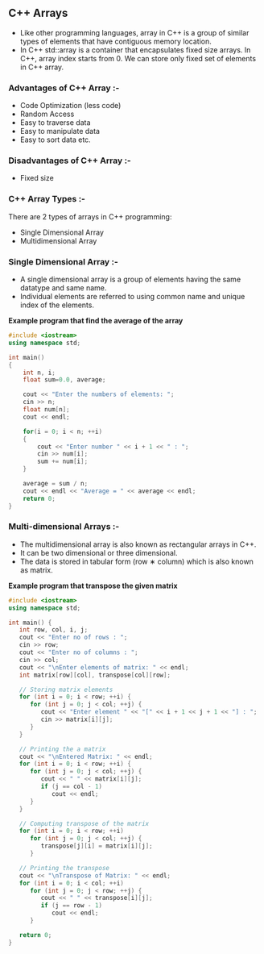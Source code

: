 ## C++ Arrays
- Like other programming languages, array in C++ is a group of similar types of elements that have contiguous memory location.
- In C++ std::array is a container that encapsulates fixed size arrays. In C++, array index starts from 0. We can store only fixed set of elements in C++ array.

### Advantages of C++ Array :- 
- Code Optimization (less code)
- Random Access
- Easy to traverse data
- Easy to manipulate data
- Easy to sort data etc.

### Disadvantages of C++ Array :- 
- Fixed size

### C++ Array Types :- 
There are 2 types of arrays in C++ programming:
- Single Dimensional Array
- Multidimensional Array

### Single Dimensional Array :- 
- A single dimensional array is a group of elements having the same datatype and same name. 
- Individual elements are referred to using common name and unique index of the elements.

**Example program that find the average of the array**
```cpp
#include <iostream>
using namespace std;

int main()
{
    int n, i;
    float sum=0.0, average;

    cout << "Enter the numbers of elements: ";
    cin >> n;
    float num[n];
    cout << endl;

    for(i = 0; i < n; ++i)
    {
        cout << "Enter number " << i + 1 << " : ";
        cin >> num[i];
        sum += num[i];
    }

    average = sum / n;
    cout << endl << "Average = " << average << endl;
    return 0;
}
```

### Multi-dimensional Arrays :- 
- The multidimensional array is also known as rectangular arrays in C++. 
- It can be two dimensional or three dimensional. 
- The data is stored in tabular form (row ∗ column) which is also known as matrix.

**Example program that transpose the given matrix**
```cpp
#include <iostream>
using namespace std;

int main() {
   int row, col, i, j;
   cout << "Enter no of rows : ";
   cin >> row;
   cout << "Enter no of columns : ";
   cin >> col;
   cout << "\nEnter elements of matrix: " << endl;
   int matrix[row][col], transpose[col][row]; 

   // Storing matrix elements
   for (int i = 0; i < row; ++i) {
      for (int j = 0; j < col; ++j) {
         cout << "Enter element " << "[" << i + 1 << j + 1 << "] : ";
         cin >> matrix[i][j];
      }
   }

   // Printing the a matrix
   cout << "\nEntered Matrix: " << endl;
   for (int i = 0; i < row; ++i) {
      for (int j = 0; j < col; ++j) {
         cout << " " << matrix[i][j];
         if (j == col - 1)
            cout << endl;
      }
   }

   // Computing transpose of the matrix
   for (int i = 0; i < row; ++i)
      for (int j = 0; j < col; ++j) {
         transpose[j][i] = matrix[i][j];
      }

   // Printing the transpose
   cout << "\nTranspose of Matrix: " << endl;
   for (int i = 0; i < col; ++i)
      for (int j = 0; j < row; ++j) {
         cout << " " << transpose[i][j];
         if (j == row - 1)
            cout << endl;
      }

   return 0;
}
```
